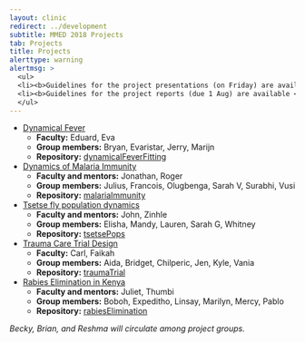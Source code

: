 ```yaml
---
layout: clinic
redirect: ../development
subtitle: MMED 2018 Projects
tab: Projects
title: Projects
alerttype: warning
alertmsg: >
  <ul>
  <li><b>Guidelines for the project presentations (on Friday) are available <a href="./projectPresentations">here</a>.</b></li>
  <li><b>Guidelines for the project reports (due 1 Aug) are available <a href="./projectReports">here</a>.</b></li>
  </ul>
---
```


- [Dynamical Fever](./dynamicalFever)
    - **Faculty:**  Eduard, Eva
    - **Group members:**  Bryan, Evaristar, Jerry, Marijn
    - **Repository:** [dynamicalFeverFitting](http://www.github.com/ICI3D/dynamicalFeverFitting)
- [Dynamics of Malaria Immunity](./malariaImmunity)
    - **Faculty and mentors:**  Jonathan, Roger
    - **Group members:**  Julius, Francois, Olugbenga, Sarah V, Surabhi, Vusi
    - **Repository:** [malariaImmunity](http://www.github.com/ICI3D/malariaImmunity)
- [Tsetse fly population dynamics](./tsetse)
    - **Faculty and mentors:**  John, Zinhle
    - **Group members:** Elisha, Mandy, Lauren, Sarah G, Whitney
    - **Repository:** [tsetsePops](http://www.github.com/ICI3D/tsetsePops)
- [Trauma Care Trial Design](./traumaTrial)
    - **Faculty:**  Carl, Faikah
    - **Group members:** Aida, Bridget, Chilperic, Jen, Kyle, Vania
    - **Repository:** [traumaTrial](http://www.github.com/ICI3D/traumaTrial)
- [Rabies Elimination in Kenya](./rabiesKenya)
    - **Faculty and mentors:**  Juliet, Thumbi
    - **Group members:**  Boboh, Expeditho, Linsay, Marilyn, Mercy, Pablo
    - **Repository:** [rabiesElimination](http://www.github.com/ICI3D/rabiesElimination)

_Becky, Brian, and Reshma will circulate among project groups._
